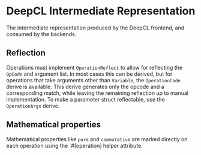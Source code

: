 # DeepCL Intermediate Representation

The intermediate representation produced by the DeepCL frontend, and consumed by the backends.

## Reflection

Operations must implement `OperationReflect` to allow for reflecting the `OpCode` and argument list.
In most cases this can be derived, but for operations that take arguments other than `Variable`,
the `OperationCode` derive is available. This derive generates only the opcode and a corresponding
match, while leaving the remaining reflection up to manual implementation.
To make a parameter struct reflectable, use the `OperationArgs` derive.

## Mathematical properties

Mathematical properties like `pure` and `commutative` are marked directly on each operation using
the `#[operation] helper attribute.
